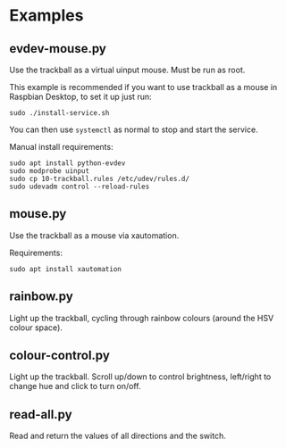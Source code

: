 # Examples

## evdev-mouse.py

Use the trackball as a virtual uinput mouse. Must be run as root.

This example is recommended if you want to use trackball as a mouse in Raspbian Desktop, to set it up just run:

```
sudo ./install-service.sh
```

You can then use `systemctl` as normal to stop and start the service.

Manual install requirements:

```
sudo apt install python-evdev
sudo modprobe uinput
sudo cp 10-trackball.rules /etc/udev/rules.d/
sudo udevadm control --reload-rules
```

## mouse.py

Use the trackball as a mouse via xautomation.

Requirements:

```
sudo apt install xautomation
```

## rainbow.py

Light up the trackball, cycling through rainbow colours (around the HSV colour space).

## colour-control.py

Light up the trackball. Scroll up/down to control brightness, left/right to change hue and click to turn on/off.

## read-all.py

Read and return the values of all directions and the switch.

